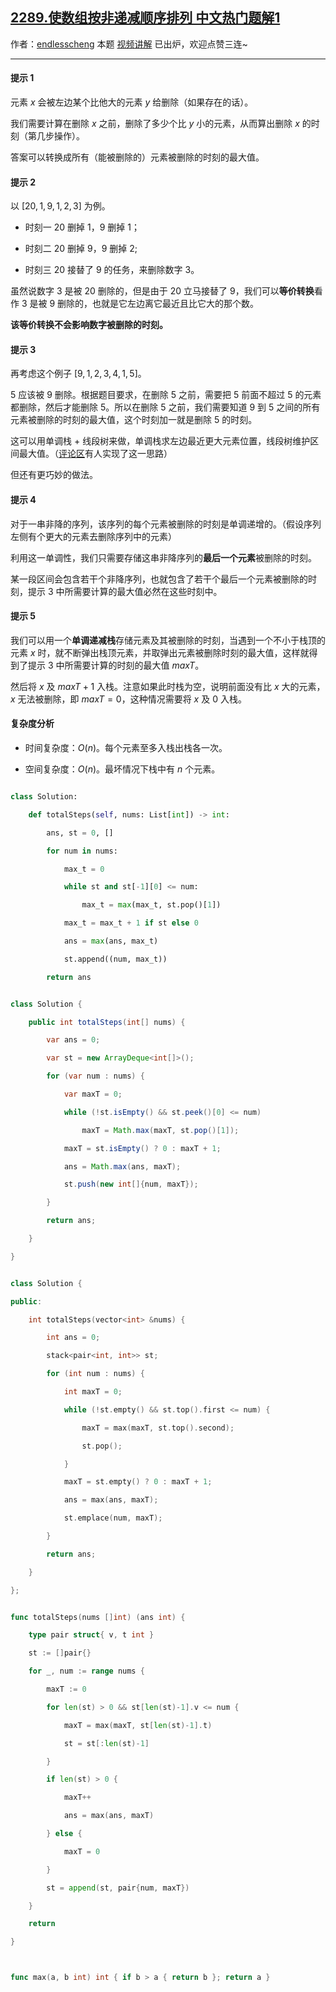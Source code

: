 ## [2289.使数组按非递减顺序排列 中文热门题解1](https://leetcode.cn/problems/steps-to-make-array-non-decreasing/solutions/100000/by-endlesscheng-s2yc)

作者：[endlesscheng](https://leetcode.cn/u/endlesscheng)
本题 [视频讲解](https://www.bilibili.com/video/BV1iF41157dG/) 已出炉，欢迎点赞三连~

---

#### 提示 1

元素 $x$ 会被左边某个比他大的元素 $y$ 给删除（如果存在的话）。

我们需要计算在删除 $x$ 之前，删除了多少个比 $y$ 小的元素，从而算出删除 $x$ 的时刻（第几步操作）。

答案可以转换成所有（能被删除的）元素被删除的时刻的最大值。

#### 提示 2

以 $[20,1,9,1,2,3]$ 为例。

- 时刻一 $20$ 删掉 $1$，$9$ 删掉 $1$；
- 时刻二 $20$ 删掉 $9$，$9$ 删掉 $2$;
- 时刻三 $20$ 接替了 $9$ 的任务，来删除数字 $3$。

虽然说数字 $3$ 是被 $20$ 删除的，但是由于 $20$ 立马接替了 $9$，我们可以**等价转换**看作 $3$ 是被 $9$ 删除的，也就是它左边离它最近且比它大的那个数。

**该等价转换不会影响数字被删除的时刻。**

#### 提示 3

再考虑这个例子 $[9,1,2,3,4,1,5]$。

$5$ 应该被 $9$ 删除。根据题目要求，在删除 $5$ 之前，需要把 $5$ 前面不超过 $5$ 的元素都删除，然后才能删除 $5$。所以在删除 $5$ 之前，我们需要知道 $9$ 到 $5$ 之间的所有元素被删除的时刻的最大值，这个时刻加一就是删除 $5$ 的时刻。

这可以用单调栈 + 线段树来做，单调栈求左边最近更大元素位置，线段树维护区间最大值。（[评论区](https://leetcode.cn/problems/steps-to-make-array-non-decreasing/comments/1587279)有人实现了这一思路）

但还有更巧妙的做法。

#### 提示 4

对于一串非降的序列，该序列的每个元素被删除的时刻是单调递增的。（假设序列左侧有个更大的元素去删除序列中的元素）

利用这一单调性，我们只需要存储这串非降序列的**最后一个元素**被删除的时刻。

某一段区间会包含若干个非降序列，也就包含了若干个最后一个元素被删除的时刻，提示 3 中所需要计算的最大值必然在这些时刻中。

#### 提示 5

我们可以用一个**单调递减栈**存储元素及其被删除的时刻，当遇到一个不小于栈顶的元素 $x$ 时，就不断弹出栈顶元素，并取弹出元素被删除时刻的最大值，这样就得到了提示 3 中所需要计算的时刻的最大值 $\textit{maxT}$。

然后将 $x$ 及 $\textit{maxT}+1$ 入栈。注意如果此时栈为空，说明前面没有比 $x$ 大的元素，$x$ 无法被删除，即 $\textit{maxT}=0$，这种情况需要将 $x$ 及 $0$ 入栈。

#### 复杂度分析

- 时间复杂度：$O(n)$。每个元素至多入栈出栈各一次。
- 空间复杂度：$O(n)$。最坏情况下栈中有 $n$ 个元素。

```Python [sol1-Python3]
class Solution:
    def totalSteps(self, nums: List[int]) -> int:
        ans, st = 0, []
        for num in nums:
            max_t = 0
            while st and st[-1][0] <= num:
                max_t = max(max_t, st.pop()[1])
            max_t = max_t + 1 if st else 0
            ans = max(ans, max_t)
            st.append((num, max_t))
        return ans
```

```java [sol1-Java]
class Solution {
    public int totalSteps(int[] nums) {
        var ans = 0;
        var st = new ArrayDeque<int[]>();
        for (var num : nums) {
            var maxT = 0;
            while (!st.isEmpty() && st.peek()[0] <= num)
                maxT = Math.max(maxT, st.pop()[1]);
            maxT = st.isEmpty() ? 0 : maxT + 1;
            ans = Math.max(ans, maxT);
            st.push(new int[]{num, maxT});
        }
        return ans;
    }
}
```

```C++ [sol1-C++]
class Solution {
public:
    int totalSteps(vector<int> &nums) {
        int ans = 0;
        stack<pair<int, int>> st;
        for (int num : nums) {
            int maxT = 0;
            while (!st.empty() && st.top().first <= num) {
                maxT = max(maxT, st.top().second);
                st.pop();
            }
            maxT = st.empty() ? 0 : maxT + 1;
            ans = max(ans, maxT);
            st.emplace(num, maxT);
        }
        return ans;
    }
};
```

```go [sol1-Go]
func totalSteps(nums []int) (ans int) {
	type pair struct{ v, t int }
	st := []pair{}
	for _, num := range nums {
		maxT := 0
		for len(st) > 0 && st[len(st)-1].v <= num {
			maxT = max(maxT, st[len(st)-1].t)
			st = st[:len(st)-1]
		}
		if len(st) > 0 {
			maxT++
			ans = max(ans, maxT)
		} else {
			maxT = 0
		}
		st = append(st, pair{num, maxT})
	}
	return
}

func max(a, b int) int { if b > a { return b }; return a }
```
